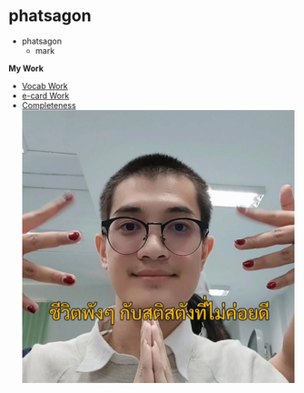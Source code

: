# phatsagon

- phatsagon
    - mark

**My Work**
- [Vocab Work](vlan)
- [e-card Work](e-card)  
- [Completeness](completeness)
![myprofile](/img/profile.png)